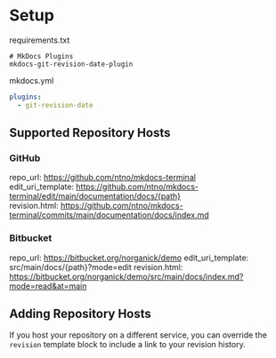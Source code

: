 
# Setup


requirements.txt
```text
# MkDocs Plugins
mkdocs-git-revision-date-plugin
```

mkdocs.yml
```yaml
plugins:
  - git-revision-date
```

## Supported Repository Hosts

### GitHub
repo_url: https://github.com/ntno/mkdocs-terminal  
edit_uri_template: https://github.com/ntno/mkdocs-terminal/edit/main/documentation/docs/{path}  
revision.html: https://github.com/ntno/mkdocs-terminal/commits/main/documentation/docs/index.md

### Bitbucket
repo_url: https://bitbucket.org/norganick/demo
edit_uri_template: src/main/docs/{path}?mode=edit
revision.html: https://bitbucket.org/norganick/demo/src/main/docs/index.md?mode=read&at=main

## Adding Repository Hosts
If you host your repository on a different service, you can override the `revision` template block to include a link to your revision history.  
